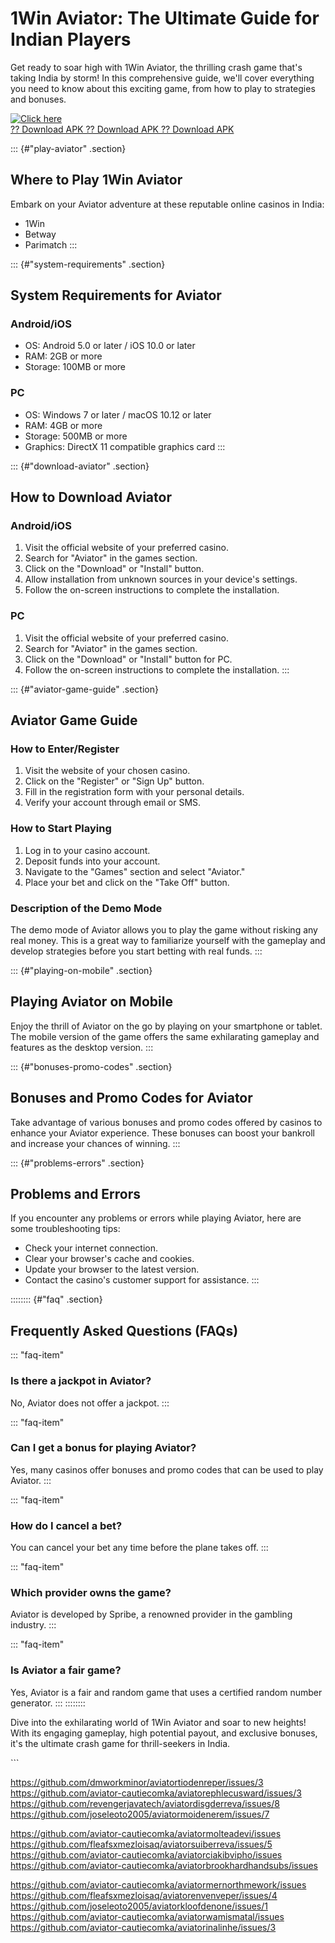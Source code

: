 

# 1Win Aviator: The Ultimate Guide for Indian Players

Get ready to soar high with 1Win Aviator, the thrilling crash game
that\'s taking India by storm! In this comprehensive guide, we\'ll cover
everything you need to know about this exciting game, from how to play
to strategies and bonuses.

[![Click
here](https://readscoops.com/wp-content/uploads/2023/03/Readscoop-aviator-1-1.jpg)](https://traff.sbs/deff)\
[?? Download APK ?? Download APK ?? Download
APK](https://traff.sbs/deff)




::: {#"play-aviator" .section}
## Where to Play 1Win Aviator

Embark on your Aviator adventure at these reputable online casinos in
India:

-   1Win
-   Betway
-   Parimatch
:::

::: {#"system-requirements" .section}
## System Requirements for Aviator

### Android/iOS

-   OS: Android 5.0 or later / iOS 10.0 or later
-   RAM: 2GB or more
-   Storage: 100MB or more

### PC

-   OS: Windows 7 or later / macOS 10.12 or later
-   RAM: 4GB or more
-   Storage: 500MB or more
-   Graphics: DirectX 11 compatible graphics card
:::

::: {#"download-aviator" .section}
## How to Download Aviator

### Android/iOS

1.  Visit the official website of your preferred casino.
2.  Search for "Aviator" in the games section.
3.  Click on the "Download" or "Install" button.
4.  Allow installation from unknown sources in your device\'s settings.
5.  Follow the on-screen instructions to complete the installation.

### PC

1.  Visit the official website of your preferred casino.
2.  Search for "Aviator" in the games section.
3.  Click on the "Download" or "Install" button for PC.
4.  Follow the on-screen instructions to complete the installation.
:::

::: {#"aviator-game-guide" .section}
## Aviator Game Guide

### How to Enter/Register

1.  Visit the website of your chosen casino.
2.  Click on the "Register" or "Sign Up" button.
3.  Fill in the registration form with your personal details.
4.  Verify your account through email or SMS.

### How to Start Playing

1.  Log in to your casino account.
2.  Deposit funds into your account.
3.  Navigate to the "Games" section and select "Aviator."
4.  Place your bet and click on the "Take Off" button.

### Description of the Demo Mode

The demo mode of Aviator allows you to play the game without risking any
real money. This is a great way to familiarize yourself with the
gameplay and develop strategies before you start betting with real
funds.
:::

::: {#"playing-on-mobile" .section}
## Playing Aviator on Mobile

Enjoy the thrill of Aviator on the go by playing on your smartphone or
tablet. The mobile version of the game offers the same exhilarating
gameplay and features as the desktop version.
:::

::: {#"bonuses-promo-codes" .section}
## Bonuses and Promo Codes for Aviator

Take advantage of various bonuses and promo codes offered by casinos to
enhance your Aviator experience. These bonuses can boost your bankroll
and increase your chances of winning.
:::

::: {#"problems-errors" .section}
## Problems and Errors

If you encounter any problems or errors while playing Aviator, here are
some troubleshooting tips:

-   Check your internet connection.
-   Clear your browser\'s cache and cookies.
-   Update your browser to the latest version.
-   Contact the casino\'s customer support for assistance.
:::

:::::::: {#"faq" .section}
## Frequently Asked Questions (FAQs)

::: \"faq-item\"
### Is there a jackpot in Aviator?

No, Aviator does not offer a jackpot.
:::

::: \"faq-item\"
### Can I get a bonus for playing Aviator?

Yes, many casinos offer bonuses and promo codes that can be used to play
Aviator.
:::

::: \"faq-item\"
### How do I cancel a bet?

You can cancel your bet any time before the plane takes off.
:::

::: \"faq-item\"
### Which provider owns the game?

Aviator is developed by Spribe, a renowned provider in the gambling
industry.
:::

::: \"faq-item\"
### Is Aviator a fair game?

Yes, Aviator is a fair and random game that uses a certified random
number generator.
:::
::::::::

Dive into the exhilarating world of 1Win Aviator and soar to new
heights! With its engaging gameplay, high potential payout, and
exclusive bonuses, it\'s the ultimate crash game for thrill-seekers in
India.

\`\`\`

https://github.com/dmworkminor/aviatortiodenreper/issues/3
https://github.com/aviator-cautiecomka/aviatorephlecusward/issues/3
https://github.com/revengerjavatech/aviatordisgderreva/issues/8
https://github.com/joseleoto2005/aviatormoidenerem/issues/7

https://github.com/aviator-cautiecomka/aviatormolteadevi/issues
https://github.com/fleafsxmezloisaq/aviatorsuiberreva/issues/5
https://github.com/aviator-cautiecomka/aviatorciakibvipho/issues
https://github.com/aviator-cautiecomka/aviatorbrookhardhandsubs/issues

https://github.com/aviator-cautiecomka/aviatormernorthmework/issues
https://github.com/fleafsxmezloisaq/aviatorenvenveper/issues/4
https://github.com/joseleoto2005/aviatorkloofdenone/issues/1
https://github.com/aviator-cautiecomka/aviatorwamismatal/issues
https://github.com/aviator-cautiecomka/aviatorinalinhe/issues/3
